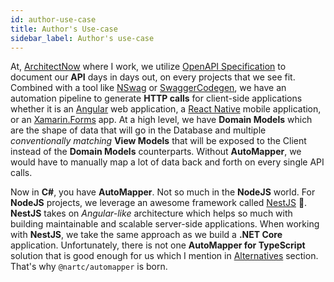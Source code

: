 ```yaml
---
id: author-use-case
title: Author's Use-case
sidebar_label: Author's use-case
---
```


At, [ArchitectNow](https://architectnow.net) where I work, we utilize [OpenAPI Specification](https://swagger.io/docs/specification/about/) to document our **API** days in days out, on every projects that we see fit.
Combined with a tool like [NSwag](https://github.com/RicoSuter/NSwag) or [SwaggerCodegen](https://github.com/swagger-api/swagger-codegen), we have an automation pipeline to generate
**HTTP calls** for client-side applications whether it is an [Angular](https://angular.io) web application, a [React Native](https://facebook.github.io/react-native/) mobile application, or an [Xamarin.Forms](https://docs.microsoft.com/en-us/xamarin/xamarin-forms/) app.
At a high level, we have **Domain Models** which are the shape of data that will go in the Database and multiple *conventionally matching* **View Models** that will be exposed to the Client instead of the **Domain Models** counterparts.
Without **AutoMapper**, we would have to manually map a lot of data back and forth on every single API calls.

Now in **C#**, you have **AutoMapper**. Not so much in the **NodeJS** world. For **NodeJS** projects, we leverage an awesome framework called [NestJS](https://nestjs.com) 🎇. **NestJS**
takes on *Angular-like* architecture which helps so much with building maintainable and scalable server-side applications. When working with **NestJS**, we take the same approach as we build a **.NET Core** application.
Unfortunately, there is not one **AutoMapper for TypeScript** solution that is good enough for us which I mention in [Alternatives](./alternatives.md) section. That's why `@nartc/automapper` is born.
